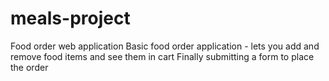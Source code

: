 # meals-project
Food order web application
Basic food order application - lets you add and remove food items and see them in cart
Finally submitting a form to place the order
